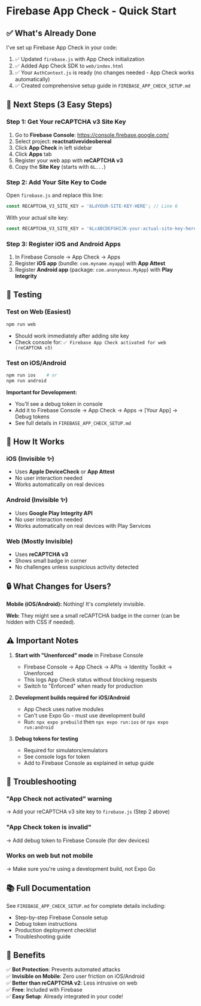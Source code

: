 # Firebase App Check - Quick Start

## ✅ What's Already Done

I've set up Firebase App Check in your code:

1. ✅ Updated `firebase.js` with App Check initialization
2. ✅ Added App Check SDK to `web/index.html`
3. ✅ Your `AuthContext.js` is ready (no changes needed - App Check works automatically)
4. ✅ Created comprehensive setup guide in `FIREBASE_APP_CHECK_SETUP.md`

## 🚀 Next Steps (3 Easy Steps)

### Step 1: Get Your reCAPTCHA v3 Site Key

1. Go to **Firebase Console**: https://console.firebase.google.com/
2. Select project: **reactnativevideobereal**
3. Click **App Check** in left sidebar
4. Click **Apps** tab
5. Register your web app with **reCAPTCHA v3**
6. Copy the **Site Key** (starts with `6L...`)

### Step 2: Add Your Site Key to Code

Open `firebase.js` and replace this line:
```javascript
const RECAPTCHA_V3_SITE_KEY = '6LdYOUR-SITE-KEY-HERE'; // Line 6
```

With your actual site key:
```javascript
const RECAPTCHA_V3_SITE_KEY = '6LcABCDEFGHIJK-your-actual-site-key-here';
```

### Step 3: Register iOS and Android Apps

1. In Firebase Console → App Check → Apps
2. Register **iOS app** (bundle: `com.myname.myapp`) with **App Attest**
3. Register **Android app** (package: `com.anonymous.MyApp`) with **Play Integrity**

## 🧪 Testing

### Test on Web (Easiest)
```bash
npm run web
```
- Should work immediately after adding site key
- Check console for: `✅ Firebase App Check activated for web (reCAPTCHA v3)`

### Test on iOS/Android
```bash
npm run ios    # or
npm run android
```

**Important for Development:**
- You'll see a debug token in console
- Add it to Firebase Console → App Check → Apps → [Your App] → Debug tokens
- See full details in `FIREBASE_APP_CHECK_SETUP.md`

## 📱 How It Works

### iOS (Invisible ✨)
- Uses **Apple DeviceCheck** or **App Attest**
- No user interaction needed
- Works automatically on real devices

### Android (Invisible ✨)
- Uses **Google Play Integrity API**
- No user interaction needed
- Works automatically on real devices with Play Services

### Web (Mostly Invisible)
- Uses **reCAPTCHA v3**
- Shows small badge in corner
- No challenges unless suspicious activity detected

## 🔒 What Changes for Users?

**Mobile (iOS/Android):** Nothing! It's completely invisible.

**Web:** They might see a small reCAPTCHA badge in the corner (can be hidden with CSS if needed).

## ⚠️ Important Notes

1. **Start with "Unenforced" mode** in Firebase Console
   - Firebase Console → App Check → APIs → Identity Toolkit → Unenforced
   - This logs App Check status without blocking requests
   - Switch to "Enforced" when ready for production

2. **Development builds required for iOS/Android**
   - App Check uses native modules
   - Can't use Expo Go - must use development build
   - Run: `npx expo prebuild` then `npx expo run:ios` or `npx expo run:android`

3. **Debug tokens for testing**
   - Required for simulators/emulators
   - See console logs for token
   - Add to Firebase Console as explained in setup guide

## 🐛 Troubleshooting

### "App Check not activated" warning
→ Add your reCAPTCHA v3 site key to `firebase.js` (Step 2 above)

### "App Check token is invalid"
→ Add debug token to Firebase Console (for dev devices)

### Works on web but not mobile
→ Make sure you're using a development build, not Expo Go

## 📚 Full Documentation

See `FIREBASE_APP_CHECK_SETUP.md` for complete details including:
- Step-by-step Firebase Console setup
- Debug token instructions
- Production deployment checklist
- Troubleshooting guide

## 🎉 Benefits

✅ **Bot Protection**: Prevents automated attacks  
✅ **Invisible on Mobile**: Zero user friction on iOS/Android  
✅ **Better than reCAPTCHA v2**: Less intrusive on web  
✅ **Free**: Included with Firebase  
✅ **Easy Setup**: Already integrated in your code!

